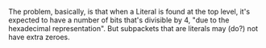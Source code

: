 The problem, basically, is that when a Literal is found at the top level, it's expected to have a number of bits that's divisible by 4, "due to the hexadecimal representation".
But subpackets that are literals may (do?) not have extra zeroes.
